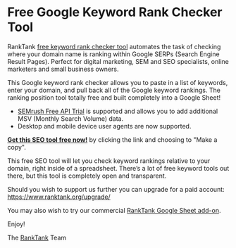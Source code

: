 # Free Google Keyword Rank Checker Tool

RankTank [free keyword rank checker tool](https://www.ranktank.org/free-keyword-position-checker-tool/) automates the task of checking where your domain name is ranking within Google SERPs (Search Engine Result Pages). Perfect for digital marketing, SEM and SEO specialists, online marketers and small business owners.

This Google keyword rank checker allows you to paste in a list of keywords, enter your domain, and pull back all of the Google keyword rankings. The ranking position tool totally free and built completely into a Google Sheet!

- [SEMrush Free API Trial](https://link.ranktank.org/semrush-trial) is supported and allows you to add additional MSV (Monthly Search Volume) data.
- Desktop and mobile device user agents are now supported.

[**Get this SEO tool free now!**](https://docs.google.com/spreadsheets/d/14qV040kpwQmFIlB1p_RSosY5m6PV6aGLLaxW1XTrKOU/copy?usp=sharing) by clicking the link and choosing to "Make a copy".

This free SEO tool will let you check keyword rankings relative to your domain, right inside of a spreadsheet. There’s a lot of free keyword tools out there, but this tool is completely open and transparent. 

Should you wish to support us further you can upgrade for a paid account: https://www.ranktank.org/upgrade/

You may also wish to try our commercial [RankTank Google Sheet add-on](https://docs.ranktank.net/ranktank_google_sheet_add-on).

Enjoy!

The [RankTank](https://www.ranktank.org) Team
